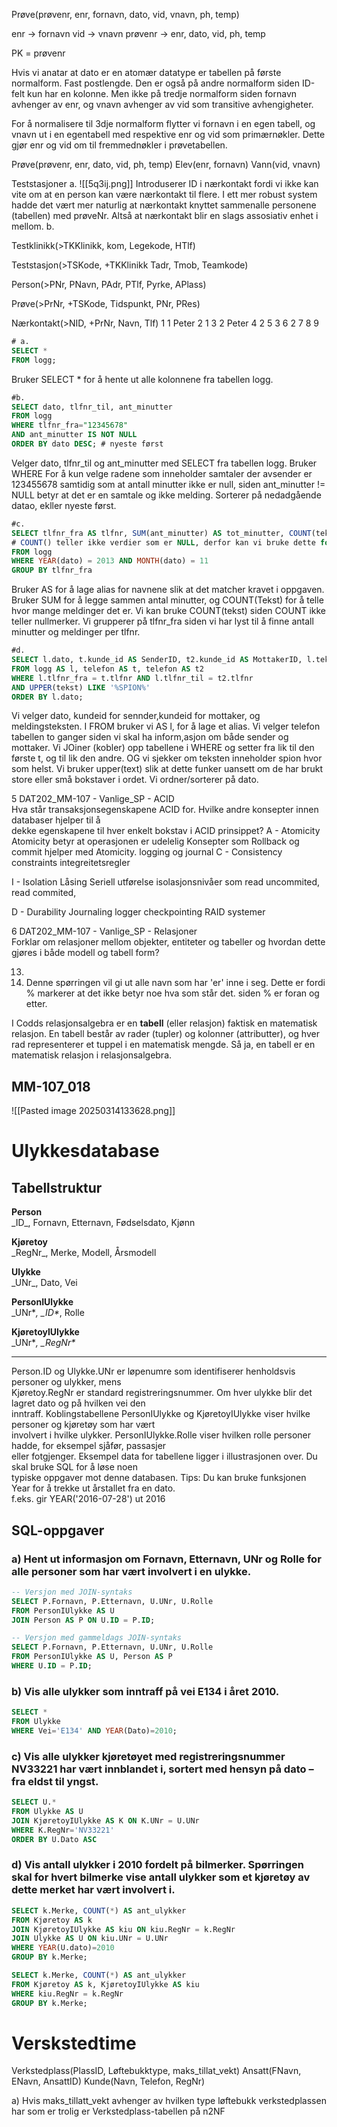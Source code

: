 Prøve(prøvenr, enr, fornavn, dato, vid, vnavn, ph, temp)

enr -> fornavn
vid -> vnavn
prøvenr -> enr, dato, vid, ph, temp

PK = prøvenr

Hvis vi anatar at dato er en atomær datatype er tabellen på første normalform. Fast postlengde.
Den er også på andre normalform siden ID-felt kun har en kolonne.
Men ikke på tredje normalform siden fornavn avhenger av enr, og vnavn avhenger av vid som transitive avhengigheter.

For å normalisere til 3dje normalform flytter vi fornavn i en egen tabell, og vnavn ut i en egentabell med respektive enr og vid som primærnøkler. Dette gjør enr og vid om til fremmednøkler i prøvetabellen.

Prøve(prøvenr, enr, dato, vid, ph, temp)
Elev(enr, fornavn)
Vann(vid, vnavn)

Teststasjoner
a.
![[5q3ij.png]]
Introduserer ID i nærkontakt fordi vi ikke kan vite om at en person kan være nærkontakt til flere.
I ett mer robust system hadde det vært mer naturlig at nærkontakt knyttet sammenalle personene 
(tabellen) med prøveNr. Altså at nærkontakt blir en slags assosiativ enhet i mellom.
b.

Testklinikk(>TKKlinikk, kom, Legekode, HTlf)

Teststasjon(>TSKode, +TKKlinikk Tadr, Tmob, Teamkode)

Person(>PNr, PNavn, PAdr, PTlf, Pyrke, APlass)

Prøve(>PrNr, +TSKode, Tidspunkt, PNr, PRes)



Nærkontakt(>NID, +PrNr, Navn, Tlf)
1 1 Peter
2 1
3 2  Peter
4 2
5 3
6 2
7
8
9

```sql
# a.
SELECT *
FROM logg;
```
Bruker SELECT * for å hente ut alle kolonnene fra tabellen logg.
```sql
#b. 
SELECT dato, tlfnr_til, ant_minutter
FROM logg
WHERE tlfnr_fra="12345678"
AND ant_minutter IS NOT NULL
ORDER BY dato DESC; # nyeste først
```
Velger dato, tlfnr_til og ant_minutter med SELECT
fra tabellen logg.
Bruker WHERE For å kun velge radene som inneholder samtaler der avsender er 123455678 samtidig som at antall minutter ikke er null, siden ant_minutter != NULL betyr at det er en samtale og ikke melding.
Sorterer på nedadgående datao, ekller nyeste først.

```sql
#c. 
SELECT tlfnr_fra AS tlfnr, SUM(ant_minutter) AS tot_minutter, COUNT(tekst) AS ant_meldinger
# COUNT() teller ikke verdier som er NULL, derfor kan vi bruke dette for å finne ant_meldinger
FROM logg
WHERE YEAR(dato) = 2013 AND MONTH(dato) = 11
GROUP BY tlfnr_fra
```
Bruker AS for å lage alias for navnene slik at det matcher kravet i oppgaven.
Bruker SUM for å legge sammen antal minutter, og COUNT(Tekst) for å telle hvor mange meldinger det er. Vi kan bruke COUNT(tekst) siden COUNT ikke teller nullmerker.
Vi grupperer på tlfnr_fra siden vi har lyst til å finne antall minutter og meldinger per tlfnr.
```sql
#d.
SELECT l.dato, t.kunde_id AS SenderID, t2.kunde_id AS MottakerID, l.tekst AS Innhold 
FROM logg AS l, telefon AS t, telefon AS t2
WHERE l.tlfnr_fra = t.tlfnr AND l.tlfnr_til = t2.tlfnr
AND UPPER(tekst) LIKE '%SPION%'
ORDER BY l.dato;
```
Vi velger dato, kundeid for sennder,kundeid for mottaker, og meldingsteksten.
I FROM bruker vi AS l, for å lage et alias. Vi velger telefon tabellen to ganger siden vi skal ha inform,asjon om både sender og mottaker.
Vi JOiner (kobler) opp tabellene i WHERE og setter fra lik til den første t, og til lik den andre.
OG vi sjekker om teksten inneholder spion hvor som helst. Vi bruker upper(text) slik at dette funker uansett om de har brukt store eller små bokstaver i ordet.
Vi ordner/sorterer på dato.


5 DAT202_MM-107 - Vanlige_SP - ACID  
Hva står transaksjonsegenskapene ACID for. Hvilke andre konsepter innen databaser hjelper til å  
dekke egenskapene til hver enkelt bokstav i ACID prinsippet?
A - Atomicity
Atomicity betyr at operasjonen er udelelig
Konsepter som Rollback og commit hjelper med Atomicity. logging og journal
C - Consistency
constraints
integreitetsregler
	
I - Isolation
Låsing
Seriell utførelse
isolasjonsnivåer som read uncommited, read commited, 

D - Durability
Journaling logger
checkpointing
RAID systemer

6 DAT202_MM-107 - Vanlige_SP - Relasjoner  
Forklar om relasjoner mellom objekter, entiteter og tabeller og hvordan dette gjøres i både modell 
og tabell form?


13.
1. Denne spørringen vil gi ut alle navn som har 'er' inne i seg. Dette er fordi % markerer at det ikke betyr noe hva som står det. siden % er foran og etter.


I Codds relasjonsalgebra er en **tabell** (eller relasjon) faktisk en matematisk relasjon. En tabell består av rader (tupler) og kolonner (attributter), og hver rad representerer et tuppel i en matematisk mengde. Så ja, en tabell er en matematisk relasjon i relasjonsalgebra.



## MM-107_018
![[Pasted image 20250314133628.png]]


# Ulykkesdatabase

## Tabellstruktur
**Person**  
\_ID_, Fornavn, Etternavn, Fødselsdato, Kjønn  

**Kjøretoy**  
\_RegNr_, Merke, Modell, Årsmodell  

**Ulykke**  
\_UNr_, Dato, Vei  

**PersonIUlykke**  
\_UNr*_, \_ID*_, Rolle  

**KjøretoyIUlykke**  
\_UNr*_, \_RegNr*_

---
Person.ID og Ulykke.UNr er løpenumre som identifiserer henholdsvis personer og ulykker, mens  
Kjøretoy.RegNr er standard registreringsnummer. Om hver ulykke blir det lagret dato og på hvilken vei den  
inntraff. Koblingstabellene PersonIUlykke og KjøretoyIUlykke viser hvilke personer og kjøretøy som har vært  
involvert i hvilke ulykker. PersonIUlykke.Rolle viser hvilken rolle personer hadde, for eksempel sjåfør, passasjer  
eller fotgjenger. Eksempel data for tabellene ligger i illustrasjonen over. Du skal bruke SQL for å løse noen  
typiske oppgaver mot denne databasen. Tips: Du kan bruke funksjonen Year for å trekke ut årstallet fra en dato.  
f.eks. gir YEAR('2016-07-28') ut 2016
## SQL-oppgaver

### a) Hent ut informasjon om Fornavn, Etternavn, UNr og Rolle for alle personer som har vært involvert i en ulykke.
```sql
-- Versjon med JOIN-syntaks 
SELECT P.Fornavn, P.Etternavn, U.UNr, U.Rolle
FROM PersonIUlykke AS U
JOIN Person AS P ON U.ID = P.ID;

-- Versjon med gammeldags JOIN-syntaks 
SELECT P.Fornavn, P.Etternavn, U.UNr, U.Rolle
FROM PersonIUlykke AS U, Person AS P
WHERE U.ID = P.ID;
```
### b) Vis alle ulykker som inntraff på vei E134 i året 2010.

```sql
SELECT *
FROM Ulykke
WHERE Vei='E134' AND YEAR(Dato)=2010;
```

### c) Vis alle ulykker kjøretøyet med registreringsnummer NV33221 har vært innblandet i, sortert med hensyn på dato – fra eldst til yngst.
```SQL
SELECT U.*
FROM Ulykke AS U
JOIN KjøretoyIUlykke AS K ON K.UNr = U.UNr
WHERE K.RegNr='NV33221'
ORDER BY U.Dato ASC
```
### d) Vis antall ulykker i 2010 fordelt på bilmerker. Spørringen skal for hvert bilmerke vise antall ulykker som et kjøretøy av dette merket har vært involvert i.
```sql
SELECT k.Merke, COUNT(*) AS ant_ulykker
FROM Kjøretoy AS k
JOIN KjøretoyIUlykke AS kiu ON kiu.RegNr = k.RegNr
JOIN Ulykke AS U ON kiu.UNr = U.UNr
WHERE YEAR(U.dato)=2010
GROUP BY k.Merke;

SELECT k.Merke, COUNT(*) AS ant_ulykker
FROM Kjøretoy AS k, KjøretoyIUlykke AS kiu
WHERE kiu.RegNr = k.RegNr
GROUP BY k.Merke;
```


# Verskstedtime

Verkstedplass(PlassID, Løftebukktype, maks_tillat_vekt)
Ansatt(FNavn, ENavn, AnsattID)
Kunde(Navn, Telefon, RegNr)

a) Hvis maks_tillatt_vekt avhenger av hvilken type løftebukk verkstedplassen har som er trolig er Verkstedplass-tabellen på n2NF